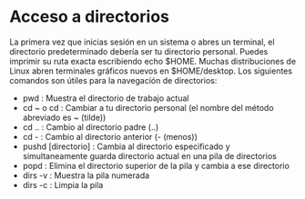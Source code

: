 # Acceso a directorios

La primera vez que inicias sesión en un sistema o abres un terminal, el directorio predeterminado debería ser tu directorio personal. Puedes imprimir su ruta exacta escribiendo echo $HOME. Muchas distribuciones de Linux abren terminales gráficos nuevos en $HOME/desktop. Los siguientes comandos son útiles para la navegación de directorios:

- pwd	    : Muestra el directorio de trabajo actual
- cd ~ o cd	: Cambiar a tu directorio personal (el nombre del método abreviado es ~ (tilde))
- cd ..	    : Cambio al directorio padre (..)
- cd -	    : Cambio al directorio anterior (- (menos))
- pushd [directorio] : Cambia al directorio especificado y simultaneamente guarda directorio actual en una pila de directorios
- popd      : Elimina el directorio superior de la pila y cambia a ese directorio
- dirs -v   : Muestra la pila numerada
- dirs -c   : Limpia la pila

